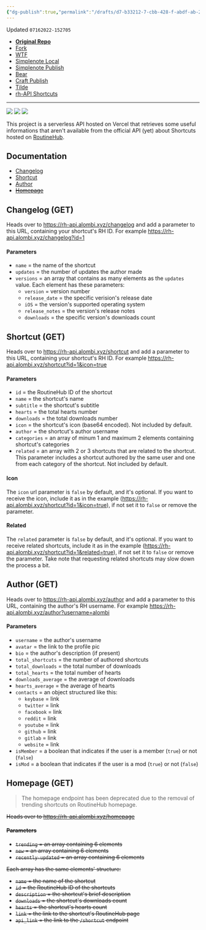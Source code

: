 ```yaml
---
{"dg-publish":true,"permalink":"/drafts/d7-b33212-7-cbb-428-f-abdf-ab-2628-ee-073-e-2/","dgHomeLink":true,"dgPassFrontmatter":false}
---
```


Updated `07162022-152705`

- [**Original Repo**](https://github.com/alombi/rh-api)
- [Fork](https://github.com/extratone/rh-api)
- [WTF](https://davidblue.wtf/drafts/D7B33212-7CBB-428F-ABDF-AB2628EE073E.html)
- [Simplenote Local](simplenote://note/3f8c8d1f3e24458ca659b302ae606eec)
- [Simplenote Publish](http://simp.ly/publish/Dy64cp)
- [Bear](bear://x-callback-url/open-note?id=F260C0FB-BD16-4CF9-8045-7C8BC078572F-1652-0000007820867EA4)
- [Craft Publish](https://www.craft.do/s/VsmpsMTTPNzeIA)
- [Tilde](https://tilde.town/~extratone/manual/rh-api/)
- [rh-API Shortcuts](drafts://open?uuid=D85497A7-6524-44CD-A1C2-BEA4A241FBF8)

---

![](https://img.shields.io/website?down_message=offline&up_message=online&url=https%3A%2F%2Frh-api.alombi.xyz)
![](https://img.shields.io/github/release-date/alombi/rh-api?label=latest%20release)
![](https://img.shields.io/badge/project%20status-active-brightgreen)

This project is a serverless API hosted on Vercel that retrieves some useful informations that aren't available from the official API (yet) about Shortcuts hosted on [RoutineHub](https://routinehub.co).

## Documentation
* [Changelog](#changelog-get)
* [Shortcut](#shortcut-get)
* [Author](#author-get)
* ~~[Homepage](#homepage-get)~~


## Changelog (GET)
Heads over to https://rh-api.alombi.xyz/changelog and add a parameter to this URL, containing your shortcut's RH ID. For example https://rh-api.alombi.xyz/changelog?id=1

#### Parameters
* `name` = the name of the shortcut
* `updates` = the number of updates the author made
* `versions` = an array that contains as many elements as the `updates` value. Each element has these parameters:
   * `version` = version number
   * `release_date` = the specific verision's release date
   * `iOS` = the version's supported operating system
   * `release_notes` = the version's release notes
   * `downloads` = the specific version's downloads count

## Shortcut (GET)
Heads over to https://rh-api.alombi.xyz/shortcut and add a parameter to this URL, containing your shortcut's RH ID. For example https://rh-api.alombi.xyz/shortcut?id=1&icon=true

#### Parameters
* `id` = the RoutineHub ID of the shortcut
* `name` = the shortcut's name
* `subtitle` = the shortcut's subtitle
* `hearts` = the total hearts number
* `downloads` = the total downloads number
* `icon` = the shortcut's icon (base64 encoded). Not included by default.
* `author` = the shortcut's author username
* `categories` = an array of minum 1 and maximum 2 elements containing shortcut's categories
* `related` = an array with 2 or 3 shortcuts that are related to the shortcut. This parameter includes a shortcut authored by the same user and one from each category of the shortcut. Not included by default. 

#### Icon
The `icon` url parameter is `false` by default, and it's optional. If you want to receive the icon, include it as in the example (https://rh-api.alombi.xyz/shortcut?id=1&icon=true), if not set it to `false` or remove the parameter.

#### Related 
The `related` parameter is `false` by default, and it's optional. If you want to receive related shortcuts, include it as in the example (https://rh-api.alombi.xyz/shortcut?id=1&related=true), if not set it to `false` or remove the parameter. Take note that requesting related shortcuts may slow down the process a bit.


## Author (GET)
Heads over to https://rh-api.alombi.xyz/author and add a parameter to this URL, containing the author's RH username. For example https://rh-api.alombi.xyz/author?username=alombi

#### Parameters
* `username` = the author's username
* `avatar` = the link to the profile pic
* `bio` = the author's description (if present)
* `total_shortcuts` = the number of authored shortcuts
* `total_downloads` = the total number of downloads
* `total_hearts` = the total number of hearts
* `downloads_average` = the average of downloads
* `hearts_average`  = the average of hearts
* `contacts` = an object structured like this:
   * `keybase` = link
   * `twitter` = link
   * `facebook` = link
   * `reddit` = link
   * `youtube` = link
   * `github` = link
   * `gitlab` = link
   * `website` = link
* `isMember` = a boolean that indicates if the user is a member (`true`) or not (`false`)
* `isMod` = a boolean that indicates if the user is a mod (`true`) or not (`false`)

## Homepage (GET)
> The homepage endpoint has been deprecated due to the removal of trending shortcuts on RoutineHub homepage.

~~Heads over to https://rh-api.alombi.xyz/homepage~~
#### ~~Parameters~~
* ~~`trending` = an array containing 6 elements~~
* ~~`new` = an array containing 6 elements~~
* ~~`recently-updated` = an array containing 6 elements~~

~~Each array has the same elements' structure:~~
* ~~`name` = the name of the shortcut~~
* ~~`id` = the RoutineHub ID of the shortcuts~~
* ~~`description` = the shortcut's brief description~~
* ~~`downloads` = the shortcut's downloads count~~
* ~~`hearts` = the shortcut's hearts count~~
* ~~`link` = the link to the shortcut's RoutineHub page~~
* ~~`api_link` = the link to the `/shortcut` endpoint~~